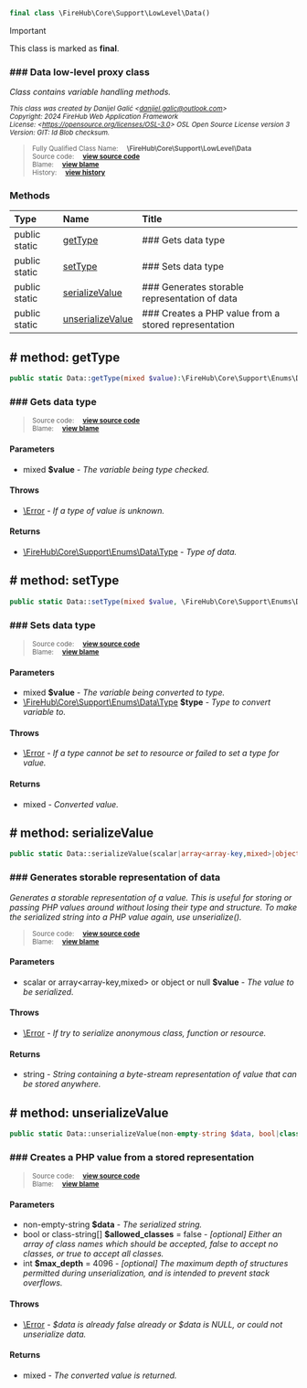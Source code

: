 ```php
final class \FireHub\Core\Support\LowLevel\Data()
```





> [!IMPORTANT]
This class is marked as **final**.





### ### Data low-level proxy class

_Class contains variable handling methods._

<sub>_This class was created by Danijel Galić &lt;danijel.galic@outlook.com&gt;_</sub><br/><sub>_Copyright: 2024 FireHub Web Application Framework_</sub><br/><sub>_License: &lt;https://opensource.org/licenses/OSL-3.0&gt; OSL Open Source License version 3_</sub><br/><sub>_Version: GIT: $Id$ Blob checksum._</sub>

><sub>Fully Qualified Class Name:  **\FireHub\Core\Support\LowLevel\Data**</sub><br/>
    <sub>Source code:  **[view source code](https://github.com/The-FireHub-Project/Core/blob/develop-pre-alpha-m1/src/support/lowlevel/firehub.Data.php#L33)**</sub><br/>
        <sub>Blame:  **[view blame](https://github.com/The-FireHub-Project/Core/blame/develop-pre-alpha-m1/src/support/lowlevel/firehub.Data.php)**</sub><br/>
        <sub>History:  **[view history](https://github.com/The-FireHub-Project/Core/commits/develop-pre-alpha-m1/src/support/lowlevel/firehub.Data.php)**</sub>


### Methods
| Type | Name | Title |
|:-----|:-----|:------|
|public static |<a href="#gettype()">getType</a>|### Gets data type|
|public static |<a href="#settype()">setType</a>|### Sets data type|
|public static |<a href="#serializevalue()">serializeValue</a>|### Generates storable representation of data|
|public static |<a href="#unserializevalue()">unserializeValue</a>|### Creates a PHP value from a stored representation|

<h2><a name="gettype()"># method: getType</a></h2>

```php
public static Data::getType(mixed $value):\FireHub\Core\Support\Enums\Data\Type
```











### ### Gets data type



><sub>Source code:  **[view source code](https://github.com/The-FireHub-Project/Core/blob/develop-pre-alpha-m1/src/support/lowlevel/firehub.Data.php#L56)**</sub><br/>
        <sub>Blame:  **[view blame](https://github.com/The-FireHub-Project/Core/blame/develop-pre-alpha-m1/src/support/lowlevel/firehub.Data.php#L56)**</sub>
#### Parameters

* mixed **$value** - _The variable being type checked._
#### Throws

* [\Error](./Wiki-Error) - _If a type of value is unknown._
#### Returns

* [\FireHub\Core\Support\Enums\Data\Type](./Wiki-Type) - _Type of data._
<h2><a name="settype()"># method: setType</a></h2>

```php
public static Data::setType(mixed $value, \FireHub\Core\Support\Enums\Data\Type $type):mixed
```











### ### Sets data type



><sub>Source code:  **[view source code](https://github.com/The-FireHub-Project/Core/blob/develop-pre-alpha-m1/src/support/lowlevel/firehub.Data.php#L116)**</sub><br/>
        <sub>Blame:  **[view blame](https://github.com/The-FireHub-Project/Core/blame/develop-pre-alpha-m1/src/support/lowlevel/firehub.Data.php#L116)**</sub>
#### Parameters

* mixed **$value** - _The variable being converted to type._
* [\FireHub\Core\Support\Enums\Data\Type](./Wiki-Type) **$type** - _Type to convert variable to._
#### Throws

* [\Error](./Wiki-Error) - _If a type cannot be set to resource or failed to set a type for value._
#### Returns

* mixed - _Converted value._
<h2><a name="serializevalue()"># method: serializeValue</a></h2>

```php
public static Data::serializeValue(scalar|array<array-key,mixed>|object|null $value):string
```











### ### Generates storable representation of data

_Generates a storable representation of a value.
This is useful for storing or passing PHP values around without losing their type and structure.
To make the serialized string into a PHP value again, use unserialize()._

><sub>Source code:  **[view source code](https://github.com/The-FireHub-Project/Core/blob/develop-pre-alpha-m1/src/support/lowlevel/firehub.Data.php#L173)**</sub><br/>
        <sub>Blame:  **[view blame](https://github.com/The-FireHub-Project/Core/blame/develop-pre-alpha-m1/src/support/lowlevel/firehub.Data.php#L173)**</sub>
#### Parameters

* scalar or array&lt;array-key,mixed&gt; or object or null **$value** - _The value to be serialized._
#### Throws

* [\Error](./Wiki-Error) - _If try to serialize anonymous class, function or resource._
#### Returns

* string - _String containing a byte-stream representation of value that can be stored anywhere._
<h2><a name="unserializevalue()"># method: unserializeValue</a></h2>

```php
public static Data::unserializeValue(non-empty-string $data, bool|class-string[] $allowed_classes = false, int $max_depth = 4096):mixed
```











### ### Creates a PHP value from a stored representation



><sub>Source code:  **[view source code](https://github.com/The-FireHub-Project/Core/blob/develop-pre-alpha-m1/src/support/lowlevel/firehub.Data.php#L207)**</sub><br/>
        <sub>Blame:  **[view blame](https://github.com/The-FireHub-Project/Core/blame/develop-pre-alpha-m1/src/support/lowlevel/firehub.Data.php#L207)**</sub>
#### Parameters

* non-empty-string **$data** - _The serialized string._
* bool or class-string[] **$allowed_classes** = false - _[optional] 
Either an array of class names which should be accepted, false to accept no classes,
or true to accept all classes._
* int **$max_depth** = 4096 - _[optional] 
The maximum depth of structures permitted during unserialization, and is intended to prevent stack overflows._
#### Throws

* [\Error](./Wiki-Error) - _$data is already false already or $data is NULL, or could not unserialize data._
#### Returns

* mixed - _The converted value is returned._